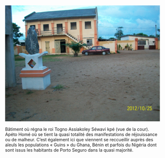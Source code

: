 
<div class="figure" markdown="1">

![BatimentRoyal](/images/100_2270.JPG "Bâtiment où régna le roi Togno Assiakoley Séwavi kpé (vue  de la cour).")

Bâtiment où régna le roi Togno Assiakoley Séwavi kpé (vue  de la cour). Apéto Homé où se tient la quasi totalité des manifestations de réjouissance ou de malheur. C’est également ici que viennent se reccueillir auprès des aïeuls les populations « Guins » du Ghana, Bénin et parfois du Nigéria dont sont issus les habitants de Porto Seguro dans la quasi majorité.

</div>